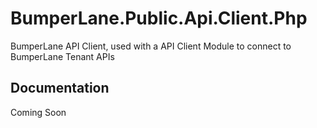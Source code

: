 # BumperLane.Public.Api.Client.Php
BumperLane API Client, used with a API Client Module to connect to BumperLane Tenant APIs

## Documentation
 Coming Soon
